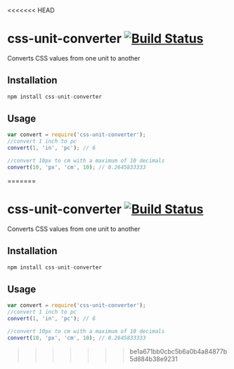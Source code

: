 <<<<<<< HEAD
# css-unit-converter [![Build Status][ci-img]][ci]

Converts CSS values from one unit to another

[PostCSS]: https://github.com/postcss/css-unit-converter
[ci-img]:  https://travis-ci.org/andyjansson/css-unit-converter.svg
[ci]:      https://travis-ci.org/andyjansson/css-unit-converter


## Installation

```js
npm install css-unit-converter
```

## Usage


```js
var convert = require('css-unit-converter');
//convert 1 inch to pc
convert(1, 'in', 'pc'); // 6

//convert 10px to cm with a maximum of 10 decimals
convert(10, 'px', 'cm', 10); // 0.2645833333
```
=======
# css-unit-converter [![Build Status][ci-img]][ci]

Converts CSS values from one unit to another

[PostCSS]: https://github.com/postcss/css-unit-converter
[ci-img]:  https://travis-ci.org/andyjansson/css-unit-converter.svg
[ci]:      https://travis-ci.org/andyjansson/css-unit-converter


## Installation

```js
npm install css-unit-converter
```

## Usage


```js
var convert = require('css-unit-converter');
//convert 1 inch to pc
convert(1, 'in', 'pc'); // 6

//convert 10px to cm with a maximum of 10 decimals
convert(10, 'px', 'cm', 10); // 0.2645833333
```
>>>>>>> be1a671bb0cbc5b6a0b4a84877b5d884b38e9231
